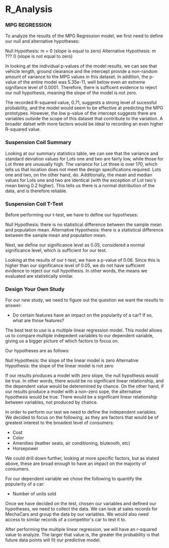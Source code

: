 # R_Analysis

### MPG REGRESSION ###

To analyze the results of the MPG Regression model, we first need to define our null and alternative hypotheses:

Null Hypothesis: m = 0 (slope is equal to zero)
Alternative Hypothesis: m ??? 0 (slope is not equal to zero)

In looking at the individual p-values of the model results, we can see that vehicle length, ground clearance and the intercept provide a non-random amount of variance to the MPG values in this dataset. In addition, the p-value of the entire model was 5.35e-11, well below even an extreme signifance level of 0.0001. Therefore, there is sufficent evidence to reject our null hypothesis, meaning the slope of the model is not zero.

The recorded R-squared value, 0.71, suggests a strong level of sucessful probability, and the model would seem to be effective  at predicting the MPG prototypes. However, the low p-value of the intercept suggests there are variables outside the scope of this dataset that contribute to the variation. A broader datset with more factors would be ideal to recording an even higher R-squared value.

### Suspension Coil Summary ###

Looking at our summary statistics table, we can see that the variance and standard deviation values for Lots one and two are fairly low, while those for Lot three are unusually high. The variance for Lot three is over 170, which tells us that location does not meet the design specifications required. Lots one and two, on the other hand, do. Additionally, the mean and median values for Lots one and two are identical (with the exception of Lot two's mean being 0.2 higher). This tells us there is a normal distribution of the data, and is therefore reliable.

### Suspension Coil T-Test ###

Before performing our t-test, we have to define our hypotheses:

Null Hypothesis: there is no statistical difference between the sample mean and population mean.
Alternative Hypothesis: there is a statistical difference between the sample mean and population mean.

Next, we define our significance level as 0.05, considered a normal significance level, which is sufficient for our test.

Looking at the results of our t-test, we have a p-value of 0.06. Since this is higher than our significance level of 0.05, we do not have sufficient evidence to reject our null hypothesis. In other words, the means we evaluated are statistically similar.

### Design Your Own Study ###

For our new study, we need to figure out the question we want the results to answer:

- Do certain features have an impact on the popularity of a car? If so, what are those features?

The best test to use is a multiple linear regression model. This model allows us to compare multiple indepedent variables to our dependent variable, giving us a bigger picture of which factors to focus on.

Our hypotheses are as follows:

Null Hypothesis: the slope of the linear model is zero
Alternative Hypothesis: the slope of the linear model is not zero

If our results produces a model with zero slope, the null hypothesis would be true. In other words, there would be no significant linear relationship, and the dependent value would be deteremined by chance. On the other hand, if our results produce a model with a non-zero sope, the alternative hypothesis would be true. There would be a significant linear relationship between variables, not produced by chance.

In order to perform our test we need to define the independent variables. We decided to focus on the following, as they are factors that would be of greatest interest to the broadest level of consumers: 

- Cost
- Color
- Amenities (leather seats, air conditioning, bluteooth, etc)
- Horsepower

We could drill down further, looking at more specific factors, but as stated above, these are broad enough to have an impact on the majority of consumers.

For our dependent variable we chose the following to quantify the popularity of a car:

- Number of units sold

Once we have decided on the test, chosen our variables and defined our hypotheses, we need to collect the data. We can look at sales records for MechaCars and group the data by our variables. We would also need access to similar records of a competitor's car to test it to.

After performing the multiple linear regression, we will have an r-squared value to analyze. The larger that value is, the greater the probability is that future data points will fit our predictive model.

